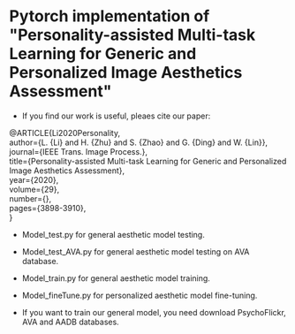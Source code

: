 # Pytorch implementation of "Personality-assisted Multi-task Learning for Generic and Personalized Image Aesthetics Assessment"

* If you find our work is useful, pleaes cite our paper:  

@ARTICLE{Li2020Personality,  
author={L. {Li} and H. {Zhu} and S. {Zhao} and G. {Ding} and W. {Lin}},  
journal={IEEE Trans. Image Process.},  
title={Personality-assisted Multi-task Learning for Generic and Personalized Image Aesthetics Assessment},  
year={2020},  
volume={29},  
number={},  
pages={3898-3910},  
}

* Model_test.py for general aesthetic model testing.
* Model_test_AVA.py for general aesthetic model testing on AVA database.
* Model_train.py for general aesthetic model training.
* Model_fineTune.py for personalized aesthetic model fine-tuning.

* If you want to train our general model, you need download PsychoFlickr, AVA and AADB databases.

